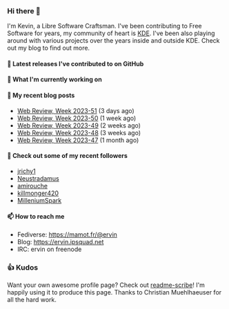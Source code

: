 ### Hi there 👋

I'm Kevin, a Libre Software Craftsman. I've been contributing to Free Software for years,
my community of heart is [KDE](https://kde.org). I've been also playing around with various
projects over the years inside and outside KDE. Check out my blog to find out more.

#### 🔭 Latest releases I've contributed to on GitHub


#### 🌱 What I'm currently working on


#### 📜 My recent blog posts

- [Web Review, Week 2023-51](https://ervin.ipsquad.net/blog/2023/12/22/web-review-week-2023-51/) (3 days ago)
- [Web Review, Week 2023-50](https://ervin.ipsquad.net/blog/2023/12/15/web-review-week-2023-50/) (1 week ago)
- [Web Review, Week 2023-49](https://ervin.ipsquad.net/blog/2023/12/08/web-review-week-2023-49/) (2 weeks ago)
- [Web Review, Week 2023-48](https://ervin.ipsquad.net/blog/2023/12/01/web-review-week-2023-48/) (3 weeks ago)
- [Web Review, Week 2023-47](https://ervin.ipsquad.net/blog/2023/11/24/web-review-week-2023-47/) (1 month ago)

#### 👯 Check out some of my recent followers

- [jrichy1](https://github.com/jrichy1)
- [Neustradamus](https://github.com/Neustradamus)
- [amirouche](https://github.com/amirouche)
- [killmonger420](https://github.com/killmonger420)
- [MilleniumSpark](https://github.com/MilleniumSpark)

#### 📫 How to reach me

- Fediverse: https://mamot.fr/@ervin
- Blog: https://ervin.ipsquad.net
- IRC: ervin on freenode

### 👍 Kudos

Want your own awesome profile page? Check out [readme-scribe](https://github.com/muesli/readme-scribe)!
I'm happily using it to produce this page. Thanks to Christian Muehlhaeuser for all the hard work.

